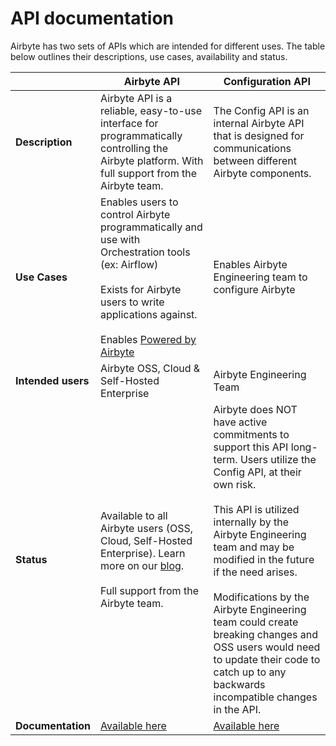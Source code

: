 # API documentation

Airbyte has two sets of APIs which are intended for different uses. The table below outlines their descriptions, use cases, availability and status.

|                        | **Airbyte API**                                                                                                                                                                                                                                                                                                                                                                                                                                                                                                                               | **Configuration API**                                                                                                                                                                                                                                                                              |
|------------------------|-------------------------------------------------------------------------------------------------------------------------------------------------------------------------------------------------------------------------------------------------------------------------------------------------------------------------------------------------------------------------------------------------------------------------------------------------------------------------------------------------------------------------------------------------------|----------------------------------------------------------------------------------------------------------------------------------------------------------------------------------------------------------------------------------------------------------------------------------------------|
| **Description**        | Airbyte API is a reliable, easy-to-use interface for programmatically controlling the Airbyte platform. With full support from the Airbyte team.                                                                                                                                                                                                                                                                                                                                                                                                                                   | The Config API is an internal Airbyte API that is designed for communications between different Airbyte components.                                                                                                                                                                                                       |
| **Use Cases**          | Enables users to control Airbyte programmatically and use with Orchestration tools (ex: Airflow) <br /><br /> Exists for Airbyte users to write applications against. <br /><br /> Enables [Powered by Airbyte](https://airbyte.com/embed-airbyte-connectors-with-api)                                                                                                                                                                                                                                                                                                                                                                | Enables Airbyte Engineering team to configure Airbyte |
| **Intended users** | Airbyte OSS, Cloud & Self-Hosted Enterprise                                                                                                                                                                                                                                                                                                                                                                                                                                                                                                                                      | Airbyte Engineering Team                                                                                                                                                                                                                                                 |
| **Status**            | Available to all Airbyte users (OSS, Cloud, Self-Hosted Enterprise). Learn more on our [blog](https://airbyte.com/blog/airbyte-api). <br /><br /> Full support from the Airbyte team. | Airbyte does NOT have active commitments to support this API long-term. Users utilize the Config API, at their own risk. <br /><br />  This API is utilized internally by the Airbyte Engineering team and may be modified in the future if the need arises. <br /><br /> Modifications by the Airbyte Engineering team could create breaking changes and OSS users would need to update their code to catch up to any backwards incompatible changes in the API.                                                                                                                                             |
| **Documentation**      | [Available here](https://api.airbyte.com)                                                                                                                                                                                                                                                                                                                                                                                                                                                    | [Available here](https://airbyte-public-api-docs.s3.us-east-2.amazonaws.com/rapidoc-api-docs.html)
